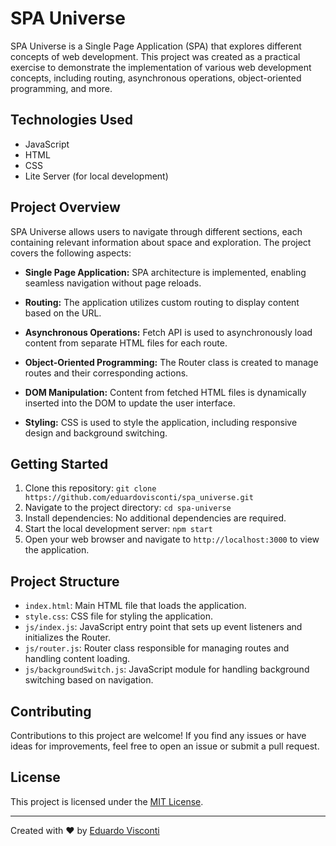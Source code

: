 # SPA Universe

SPA Universe is a Single Page Application (SPA) that explores different concepts of web development. This project was created as a practical exercise to demonstrate the implementation of various web development concepts, including routing, asynchronous operations, object-oriented programming, and more.

## Technologies Used

- JavaScript
- HTML
- CSS
- Lite Server (for local development)

## Project Overview

SPA Universe allows users to navigate through different sections, each containing relevant information about space and exploration. The project covers the following aspects:

- **Single Page Application:** SPA architecture is implemented, enabling seamless navigation without page reloads.

- **Routing:** The application utilizes custom routing to display content based on the URL.

- **Asynchronous Operations:** Fetch API is used to asynchronously load content from separate HTML files for each route.

- **Object-Oriented Programming:** The Router class is created to manage routes and their corresponding actions.

- **DOM Manipulation:** Content from fetched HTML files is dynamically inserted into the DOM to update the user interface.

- **Styling:** CSS is used to style the application, including responsive design and background switching.

## Getting Started

1. Clone this repository: `git clone https://github.com/eduardovisconti/spa_universe.git`
2. Navigate to the project directory: `cd spa-universe`
3. Install dependencies: No additional dependencies are required.
4. Start the local development server: `npm start`
5. Open your web browser and navigate to `http://localhost:3000` to view the application.

## Project Structure

- `index.html`: Main HTML file that loads the application.
- `style.css`: CSS file for styling the application.
- `js/index.js`: JavaScript entry point that sets up event listeners and initializes the Router.
- `js/router.js`: Router class responsible for managing routes and handling content loading.
- `js/backgroundSwitch.js`: JavaScript module for handling background switching based on navigation.

## Contributing

Contributions to this project are welcome! If you find any issues or have ideas for improvements, feel free to open an issue or submit a pull request.

## License

This project is licensed under the [MIT License](LICENSE).

---

Created with ❤️ by [Eduardo Visconti](https://github.com/EduardoVisconti)
